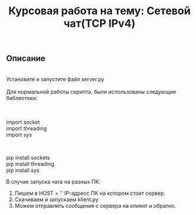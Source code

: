 <a> <h1 align="center"> Курсовая работа на тему: Сетевой чат(TCP IPv4) </h1></a>
<br>
<a> <h2 align="left"> Описание </h2></a>
<br>
Установите и запустите файл server.py
<br>
<br>
Для нормальной работы скрипта, были использованы следующие библеотеки:
<br>
<br>
<br>
<body>

import  socket </br> 
import threading<br>
import sys<br>
</body>
<br>

<body>

pip install sockets</br>
pip install threading</br>
pip install sys</br> 

</body>

В случае запуска чата на разных ПК:<br>
1) Пишем в HOST = '' IP-адресс ПК на котором стоит сервер.<br>
2) Скачиваем и запускаем klient.py
3) Можем отправлять сообщения с сервера на клиент и обратно.
